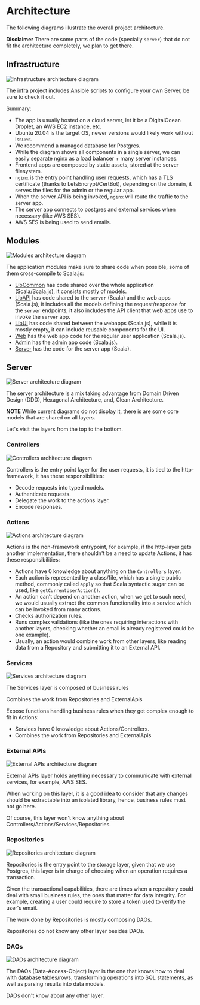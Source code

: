 # Architecture

The following diagrams illustrate the overall project architecture.

**Disclaimer** There are some parts of the code (specially `server`) that do not fit the architecture completely, we plan to get there.

## Infrastructure
![Infrastructure architecture diagram](./assets/diagrams/architecture-infra.png)

The [infra](../infra) project includes Ansible scripts to configure your own Server, be sure to check it out.

Summary:

- The app is usually hosted on a cloud server, let it be a DigitalOcean Droplet, an AWS EC2 instance, etc.
- Ubuntu 20.04 is the target OS, newer versions would likely work without issues.
- We recommend a managed database for Postgres.
- While the diagram shows all components in a single server, we can easily separate nginx as a load balancer + many server instances.
- Frontend apps are composed by static assets, stored at the server filesystem.
- `nginx` is the entry point handling user requests, which has a TLS certificate (thanks to LetsEncrypt/CertBot), depending on the domain, it serves the files for the admin or the regular app.
- When the server API is being invoked, `nginx` will route the traffic to the server app.
- The server app connects to postgres and external services when necessary (like AWS SES).
- AWS SES is being used to send emails.


## Modules
![Modules architecture diagram](./assets/diagrams/architecture-modules.png)

The application modules make sure to share code when possible, some of them cross-compile to Scala.js:

- [LibCommon](../lib/common) has code shared over the whole application (Scala/Scala.js), it consists mostly of models.
- [LibAPI](../lib/api) has code shared to the `server` (Scala) and the web apps (Scala.js), it includes all the models defining the request/response for the `server` endpoints, it also includes the API client that web apps use to invoke the `server` app.
- [LibUI](../lib/ui) has code shared between the webapps (Scala.js), while it is mostly empty, it can include reusable components for the UI.
- [Web](../web) has the web app code for the regular user application (Scala.js).
- [Admin](../admin) has the admin app code (Scala.js).
- [Server](../server) has the code for the server app (Scala).


## Server
![Server architecture diagram](./assets/diagrams/architecture-server.png)

The server architecture is a mix taking advantage from Domain Driven Design (DDD), Hexagonal Architecture, and, Clean Architecture.

**NOTE** While current diagrams do not display it, there is are some core models that are shared on all layers.

Let's visit the layers from the top to the bottom.

### Controllers
![Controllers architecture diagram](./assets/diagrams/architecture-server-controllers.png)

Controllers is the entry point layer for the user requests, it is tied to the http-framework, it has these responsibilities:

- Decode requests into typed models.
- Authenticate requests.
- Delegate the work to the actions layer.
- Encode responses.

### Actions
![Actions architecture diagram](./assets/diagrams/architecture-server-actions.png)

Actions is the non-framework entrypoint, for example, if the http-layer gets another implementation, there shouldn't be a need to update Actions, it has these responsibilities:

- Actions have 0 knowledge about anything on the `Controllers` layer.
- Each action is represented by a class/file, which has a single public method, commonly called `apply` so that Scala syntactic sugar can be used, like `getCurrentUserAction()`.
- An action can’t depend on another action, when we get to such need, we would usually extract the common functionality into a service which can be invoked from many actions.
- Checks authorization rules.
- Runs complex validations (like the ones requiring interactions with another layers, checking whether an email is already registered could be one example).
- Usually, an action would combine work from other layers, like reading data from a Repository and submitting it to an External API.


### Services
![Services architecture diagram](./assets/diagrams/architecture-server-services.png)

The Services layer is composed of business rules 

Combines the work from Repositories and ExternalApis

Expose functions handling business rules when they get complex enough to fit in Actions:

- Services have 0 knowledge about Actions/Controllers.
- Combines the work from Repositories and ExternalApis




### External APIs
![External APIs architecture diagram](./assets/diagrams/architecture-server-external-apis.png)

External APIs layer holds anything necessary to communicate with external services, for example, AWS SES.

When working on this layer, it is a good idea to consider that any changes should be extractable into an isolated library, hence, business rules must not go here.

Of course, this layer won't know anything about Controllers/Actions/Services/Repositories.


### Repositories
![Repositories architecture diagram](./assets/diagrams/architecture-server-repositories.png)

Repositories is the entry point to the storage layer, given that we use Postgres, this layer is in charge of choosing when an operation requires a transaction.

Given the transactional capabilities, there are times when a repository could deal with small business rules, the ones that matter for data integrity. For example, creating a user could require to store a token used to verify the user's email.

The work done by Repositories is mostly composing DAOs.

Repositories do not know any other layer besides DAOs.


### DAOs
![DAOs architecture diagram](./assets/diagrams/architecture-server-daos.png)

The DAOs (Data-Access-Object) layer is the one that knows how to deal with database tables/rows, transforming operations into SQL statements, as well as parsing results into data models.

DAOs don't know about any other layer.

